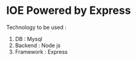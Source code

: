 # IOE Powered by Express
Technology to be used :
1. DB : Mysql
2. Backend : Node js
3. Framework : Express 
